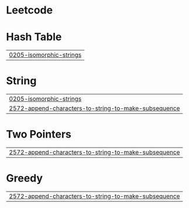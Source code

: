 # Leetcode


# Hash Table
|  |
| ------- |
| [0205-isomorphic-strings](https://github.com/ravikiran152005/Leetcode/tree/master/0205-isomorphic-strings) |
# String
|  |
| ------- |
| [0205-isomorphic-strings](https://github.com/ravikiran152005/Leetcode/tree/master/0205-isomorphic-strings) |
| [2572-append-characters-to-string-to-make-subsequence](https://github.com/ravikiran152005/Leetcode/tree/master/2572-append-characters-to-string-to-make-subsequence) |
# Two Pointers
|  |
| ------- |
| [2572-append-characters-to-string-to-make-subsequence](https://github.com/ravikiran152005/Leetcode/tree/master/2572-append-characters-to-string-to-make-subsequence) |
# Greedy
|  |
| ------- |
| [2572-append-characters-to-string-to-make-subsequence](https://github.com/ravikiran152005/Leetcode/tree/master/2572-append-characters-to-string-to-make-subsequence) |
